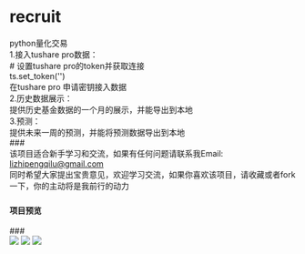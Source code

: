 # recruit</br>
python量化交易</br>
1.接入tushare pro数据：</br>
    # 设置tushare pro的token并获取连接</br>
    ts.set_token('')</br>
    在tushare pro 申请密钥接入数据</br>
2.历史数据展示：</br>
     提供历史基金数据的一个月的展示，并能导出到本地</br>
3.预测：</br>
    提供未来一周的预测，并能将预测数据导出到本地</br>
###</br>
该项目适合新手学习和交流，如果有任何问题请联系我Email: lizhipengqilu@gmail.com</br>
同时希望大家提出宝贵意见，欢迎学习交流，如果你喜欢该项目，请收藏或者fork一下，你的主动将是我前行的动力</br>
###
<h4>项目预览</h4>
###</br>
<img src="https://github.com/Frank-qlu/fund/blob/master/images/1.png" />
<img src="https://github.com/Frank-qlu/fund/blob/master/images/2.png" />
<img src="https://github.com/Frank-qlu/fund/blob/master/images/3.png" />